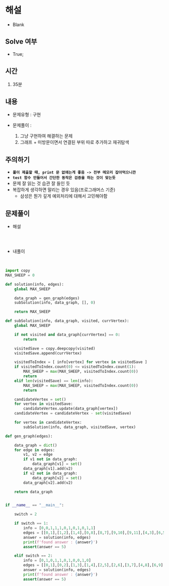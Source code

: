 # 해설
- Blank


## Solve 여부
- True;


## 시간
  1) 35분

## 내용
- 문제유형 : 구현
- 문제풀이 :

    1) 그냥 구현하여 해결하는 문제
    2) 그래프 + 미방문이면서 연결된 부위 따로 추가하고 재귀탐색

## 주의하기

- **`풀이 제출할 때, print 문 없애는게 좋음 -> 전부 메모리 잡아먹으니깐`**
- **`test 함수 만들어서 간단한 동작은 검증을 하는 것이 맞는듯`**
- 문제 잘 읽는 것 습관 잘 들인 듯
- 복잡하게 생각하면 말리는 경우 있음(프로그래머스 기준)
  - 삼성은 뭔가 깊게 예외처리에 대해서 고민해야함


## 문제풀이

- 해설
```python
```

<br>

- 내풀이

<br>

```python
import copy
MAX_SHEEP = 0

def solution(info, edges):
    global MAX_SHEEP

    data_graph = gen_graph(edges)
    subSolution(info, data_graph, [], 0)

    return MAX_SHEEP

def subSolution(info, data_graph, visited, currVertex):
    global MAX_SHEEP

    if not visited and data_graph[currVertex] == 0:
        return

    visitedSave = copy.deepcopy(visited)
    visitedSave.append(currVertex)

    visitedToIndex = [ info[vertex] for vertex in visitedSave ]
    if visitedToIndex.count(0) <= visitedToIndex.count(1):
        MAX_SHEEP = max(MAX_SHEEP, visitedToIndex.count(0))
        return
    elif len(visitedSave) == len(info):
        MAX_SHEEP = max(MAX_SHEEP, visitedToIndex.count(0))
        return

    candidateVertex = set()
    for vertex in visitedSave:
        candidateVertex.update(data_graph[vertex])
    candidateVertex = candidateVertex - set(visitedSave)

    for vertex in candidateVertex:
        subSolution(info, data_graph, visitedSave, vertex)

def gen_graph(edges):

    data_graph = dict()
    for edge in edges:
        v1, v2 = edge
        if v1 not in data_graph:
            data_graph[v1] = set()
        data_graph[v1].add(v2)
        if v2 not in data_graph:
            data_graph[v2] = set()
        data_graph[v2].add(v2)

    return data_graph


if __name__ == "__main__":

    switch = 2

    if switch == 1:
        info = [0,0,1,1,1,0,1,0,1,0,1,1]
        edges = [[0,1],[1,2],[1,4],[0,8],[8,7],[9,10],[9,11],[4,3],[6,5],[4,6],[8,9]]
        answer = solution(info, edges)
        print(f'found answer : {answer}')
        assert(answer == 5)

    elif switch == 2:
        info = [0,1,0,1,1,0,1,0,0,1,0]
        edges = [[0,1],[0,2],[1,3],[1,4],[2,5],[2,6],[3,7],[4,8],[6,9],[9,10]]
        answer = solution(info, edges)
        print(f'found answer : {answer}')
        assert(answer == 5)


```


